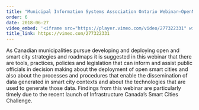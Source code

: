 ```yaml
---
title: "Municipal Information Systems Association Ontario Webinar—OpenNorth Open and Smart Cities"
order: 6
date: 2018-06-27
video_embed: '<iframe src="https://player.vimeo.com/video/277322331" width="640" height="480" frameborder="0" webkitallowfullscreen mozallowfullscreen allowfullscreen></iframe>'
title_link: https://vimeo.com/277322331
---
```

As Canadian municipalities pursue developing and deploying open and smart city strategies and roadmaps it is suggested in this webinar that there are tools, practices, policies and legislation that can inform and assist public officials in decision making about the deployment of open smart cities and also about the processes and procedures that enable the dissemination of data generated in smart city contexts and about the technologies that are used to generate those data. Findings from this webinar are particularly timely due to the recent launch of Infrastructure Canada’s Smart Cities Challenge.
